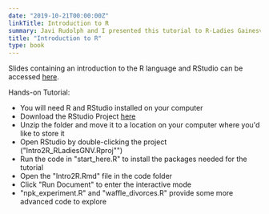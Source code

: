 ```yaml
---
date: "2019-10-21T00:00:00Z"
linkTitle: Introduction to R
summary: Javi Rudolph and I presented this tutorial to R-Ladies Gainesville in October 2019.
title: "Introduction to R"
type: book
---
```


Slides containing an introduction to the R language and RStudio can be accessed [here](https://github.com/javirudolph/RLadies-Gainesville-FL/blob/master/20191021-Intro2R/20191021_Intro_to_R.pptx).

Hands-on Tutorial:  
- You will need R and RStudio installed on your computer  
- Download the RStudio Project [here](https://tinyurl.com/Intro2R-RLadiesGNV)  
- Unzip the folder and move it to a location on your computer where you'd like to store it    
- Open RStudio by double-clicking the project ("Intro2R_RLadiesGNV.Rproj"") 
- Run the code in "start_here.R" to install the packages needed for the tutorial  
- Open the "Intro2R.Rmd" file in the code folder  
- Click "Run Document" to enter the interactive mode  
- "npk_experiment.R" and "waffle_divorces.R" provide some more advanced code to explore  
